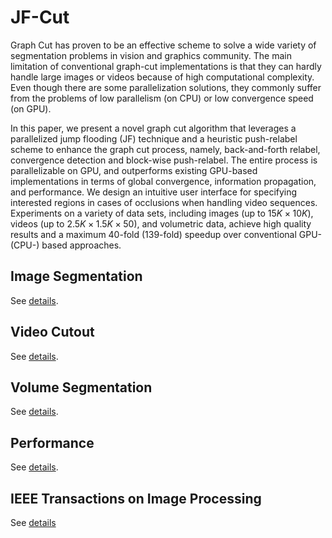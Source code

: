 JF-Cut
==========

Graph Cut has proven to be an effective scheme to solve a wide variety of segmentation problems in vision and graphics community.
The main limitation of conventional graph-cut implementations is that they can hardly handle large images or videos because of high computational complexity.
Even though there are some parallelization solutions, they commonly suffer from the problems of low parallelism (on CPU) or low convergence speed (on GPU).

In this paper, we present a novel graph cut algorithm that leverages a parallelized jump flooding (JF) technique and a heuristic push-relabel scheme to enhance the graph cut process, namely, back-and-forth relabel, convergence detection and block-wise push-relabel.
The entire process is parallelizable on GPU, and outperforms existing GPU-based implementations in terms of global convergence, information propagation, and performance.
We design an intuitive user interface for specifying interested regions in cases of occlusions when handling video sequences.
Experiments on a variety of data sets, including images (up to $15K × 10K$), videos (up to $2.5K × 1.5K × 50$), and volumetric data, achieve high quality results and a maximum 40-fold (139-fold) speedup over conventional GPU- (CPU-) based approaches.

Image Segmentation
-------
See [details](https://github.com/15pengyi/JF-Cut/wiki/I-Image-Segmentation).

Video Cutout
-------
See [details](https://github.com/15pengyi/JF-Cut/wiki/II-Video-Cutout).

Volume Segmentation
-------
See [details](https://github.com/15pengyi/JF-Cut/wiki/III-Volume-Segmentation).

Performance
-------
See [details](https://github.com/15pengyi/JF-Cut/wiki/IV-Performance).

IEEE Transactions on Image Processing
-------
See [details](http://dx.doi.org/10.1109/TIP.2014.2378060)
